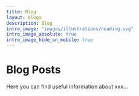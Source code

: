 ```yaml
---
title: Blog
layout: blogs
description: Blog
intro_image: "images/illustrations/reading.svg"
intro_image_absolute: true
intro_image_hide_on_mobile: true
---
```


# Blog Posts 

Here you can find useful information about xxx...